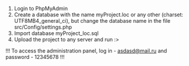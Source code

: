 1) Login to PhpMyAdmin
2) Create a database with the name myProject.loc or any other (charset: UTF8MB4_general_ci), but change the database name in the file src/Config/settings.php
3) Import database myProject_loc.sql 
4) Upload the project to any server and run :>

!!! To access the administration panel, log in - asdasd@mail.ru and password - 12345678 !!!
